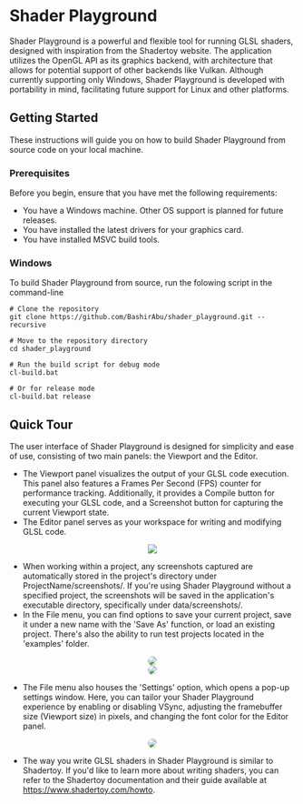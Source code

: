 # Shader Playground
Shader Playground is a powerful and flexible tool for running GLSL shaders, designed with inspiration from the Shadertoy website. The application utilizes the OpenGL API as its graphics backend, with architecture that allows for potential support of other backends like Vulkan. Although currently supporting only Windows, Shader Playground is developed with portability in mind, facilitating future support for Linux and other platforms.

## Getting Started
These instructions will guide you on how to build Shader Playground from source code on your local machine.

### Prerequisites
Before you begin, ensure that you have met the following requirements:

- You have a Windows machine. Other OS support is planned for future releases.
- You have installed the latest drivers for your graphics card.
- You have installed MSVC build tools.

### Windows
To build Shader Playground from source, run the folowing script in the command-line
```batchscript
# Clone the repository
git clone https://github.com/BashirAbu/shader_playground.git --recursive

# Move to the repository directory
cd shader_playground

# Run the build script for debug mode
cl-build.bat

# Or for release mode
cl-build.bat release
```
## Quick Tour
The user interface of Shader Playground is designed for simplicity and ease of use, consisting of two main panels: the Viewport and the Editor.
- The Viewport panel visualizes the output of your GLSL code execution. This panel also features a Frames Per Second (FPS) counter for performance tracking. Additionally, it provides a Compile button for executing your GLSL code, and a Screenshot button for capturing the current Viewport state.
- The Editor panel serves as your workspace for writing and modifying GLSL code.

<div align="center">
<img src="https://github.com/BashirAbu/shader_playground/assets/80569644/c939b5c2-87a4-4445-9f80-29d8d11de0f6">
</div>

- When working within a project, any screenshots captured are automatically stored in the project's directory under ProjectName/screenshots/. If you're using Shader Playground without a specified project, the screenshots will be saved in the application's executable directory, specifically under data/screenshots/.
- In the File menu, you can find options to save your current project, save it under a new name with the 'Save As' function, or load an existing project. There's also the ability to run test projects located in the 'examples' folder.

 <div align="center">
<img src="https://github.com/BashirAbu/shader_playground/assets/80569644/cfa29f32-8099-4f7c-b596-0ac9259ba5b3)" style="border-radius: 50%;">
</div>


<div align="center">
<img src="https://github.com/BashirAbu/shader_playground/assets/80569644/6253f670-ed0b-41b0-8be7-e3d73b9e59fb)" style="border-radius: 50%;">
</div>

- The File menu also houses the 'Settings' option, which opens a pop-up settings window. Here, you can tailor your Shader Playground experience by enabling or disabling VSync, adjusting the framebuffer size (Viewport size) in pixels, and changing the font color for the Editor panel.

<div align="center">
<img src="https://github.com/BashirAbu/shader_playground/assets/80569644/5b323d07-b697-4e34-9c67-3ca1bd794bcb)" style="border-radius: 50%;">
</div>


- The way you write GLSL shaders in Shader Playground is similar to Shadertoy. If you'd like to learn more about writing shaders, you can refer to the Shadertoy documentation and their guide available at https://www.shadertoy.com/howto.
